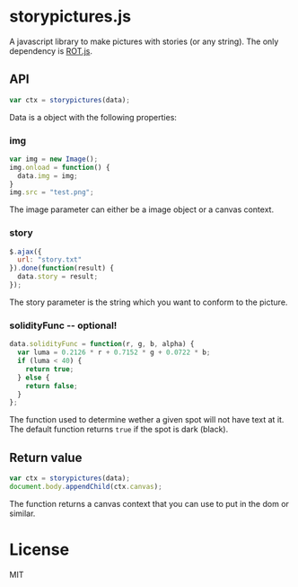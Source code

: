 # storypictures.js
A javascript library to make pictures with stories (or any string). The only dependency is [ROT.js](https://github.com/ondras/rot.js/).

## API

```javascript
var ctx = storypictures(data);
```
Data is a object with the following properties:

### img

```javascript
var img = new Image();
img.onload = function() {
  data.img = img;
}
img.src = "test.png";
```
The image parameter can either be a image object or a canvas context.

### story

```javascript
$.ajax({
  url: "story.txt"
}).done(function(result) {
  data.story = result;
});
```
The story parameter is the string which you want to conform to the picture.

### solidityFunc -- optional!

```javascript
data.solidityFunc = function(r, g, b, alpha) {
  var luma = 0.2126 * r + 0.7152 * g + 0.0722 * b;
  if (luma < 40) {
    return true;
  } else {
    return false;
  }
};
```
The function used to determine wether a given spot will not have text at it. The default function returns `true` if the spot is dark (black).

## Return value

```javascript
var ctx = storypictures(data);
document.body.appendChild(ctx.canvas);
```
The function returns a canvas context that you can use to put in the dom or similar.

# License
MIT
